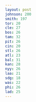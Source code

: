 ```yaml
---
layout: post
johnson: 200
smith: 197
tor: 20
cle: 27
bos: 26
tam: 32
pit: 26
cin: 20
stl: 26
atl: 23
bal: 31
kan: 28
nyy: 26
laa: 21
sdg: 18
was: 22
phi: 26
lad: 25
---
```

